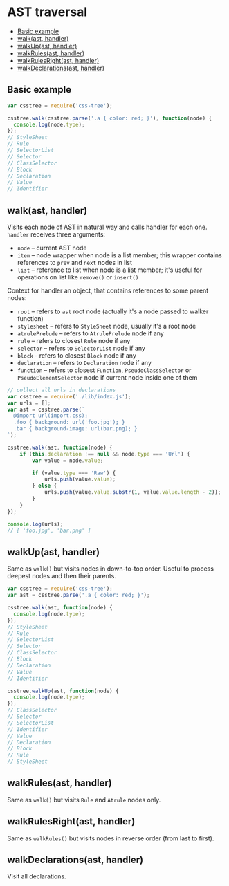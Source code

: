 # AST traversal

<!-- MarkdownTOC -->

- [Basic example](#basic-example)
- [walk\(ast, handler\)](#walkast-handler)
- [walkUp\(ast, handler\)](#walkupast-handler)
- [walkRules\(ast, handler\)](#walkrulesast-handler)
- [walkRulesRight\(ast, handler\)](#walkrulesrightast-handler)
- [walkDeclarations\(ast, handler\)](#walkdeclarationsast-handler)

<!-- /MarkdownTOC -->

## Basic example

```js
var csstree = require('css-tree');

csstree.walk(csstree.parse('.a { color: red; }'), function(node) {
  console.log(node.type);
});
// StyleSheet
// Rule
// SelectorList
// Selector
// ClassSelector
// Block
// Declaration
// Value
// Identifier
```

## walk(ast, handler)

Visits each node of AST in natural way and calls handler for each one. `handler` receives three arguments:

- `node` – current AST node
- `item` – node wrapper when node is a list member; this wrapper contains references to `prev` and `next` nodes in list
- `list` – reference to list when node is a list member; it's useful for operations on list like `remove()` or `insert()`

Context for handler an object, that contains references to some parent nodes:

- `root` – refers to `ast` root node (actually it's a node passed to walker function)
- `stylesheet` – refers to `StyleSheet` node, usually it's a root node
- `atrulePrelude` – refers to `AtrulePrelude` node if any
- `rule` – refers to closest `Rule` node if any
- `selector` – refers to `SelectorList` node if any
- `block` - refers to closest `Block` node if any
- `declaration` – refers to `Declaration` node if any
- `function` – refers to closest `Function`, `PseudoClassSelector` or `PseudoElementSelector` node if current node inside one of them

```js
// collect all urls in declarations
var csstree = require('./lib/index.js');
var urls = [];
var ast = csstree.parse(`
  @import url(import.css);
  .foo { background: url('foo.jpg'); }
  .bar { background-image: url(bar.png); }
`);

csstree.walk(ast, function(node) {
    if (this.declaration !== null && node.type === 'Url') {
        var value = node.value;

        if (value.type === 'Raw') {
            urls.push(value.value);
        } else {
            urls.push(value.value.substr(1, value.value.length - 2));
        }
    }
});

console.log(urls);
// [ 'foo.jpg', 'bar.png' ]
```

## walkUp(ast, handler)

Same as `walk()` but visits nodes in down-to-top order. Useful to process deepest nodes and then their parents.

```js
var csstree = require('css-tree');
var ast = csstree.parse('.a { color: red; }');

csstree.walk(ast, function(node) {
  console.log(node.type);
});
// StyleSheet
// Rule
// SelectorList
// Selector
// ClassSelector
// Block
// Declaration
// Value
// Identifier

csstree.walkUp(ast, function(node) {
  console.log(node.type);
});
// ClassSelector
// Selector
// SelectorList
// Identifier
// Value
// Declaration
// Block
// Rule
// StyleSheet
```

## walkRules(ast, handler)

Same as `walk()` but visits `Rule` and `Atrule` nodes only.

## walkRulesRight(ast, handler)

Same as `walkRules()` but visits nodes in reverse order (from last to first).

## walkDeclarations(ast, handler)

Visit all declarations.
